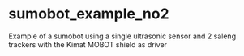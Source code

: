 # sumobot_example_no2
Example of a sumobot  using a single ultrasonic sensor and 2 saleng trackers with the Kimat MOBOT shield as driver

